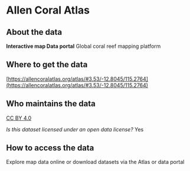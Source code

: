 # Allen Coral Atlas 

## About the data 
**Interactive map Data portal** Global coral reef mapping platform 

## Where to get the data 
[https://allencoralatlas.org/atlas/#3.53/-12.8045/115.2764](https://allencoralatlas.org/atlas/#3.53/-12.8045/115.2764) 

## Who maintains the data 
[CC BY 4.0](https://allencoralatlas.org/atlas/#3.53/-12.8045/115.2764) 

*Is this dataset licensed under an open data license?* Yes 

## How to access the data 
Explore map data online or download datasets via the Atlas or data portal